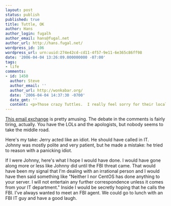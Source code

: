 ```yaml
---
layout: post
status: publish
published: true
title: Tuttle, OK
author: Hans
author_login: fugalh
author_email: hans@fugal.net
author_url: http://hans.fugal.net/
wordpress_id: 106
wordpress_url: urn:uuid:274e42cd-cd11-4f57-9e11-6e365c86ff98
date: '2006-04-04 13:26:09.000000000 -07:00'
tags:
- life
comments:
- id: 1450
  author: Steve
  author_email: ''
  author_url: http://wonkabar.org/
  date: '2006-04-04 14:37:30 -0700'
  date_gmt: ''
  content: <p>Those crazy Tuttles.  I really feel sorry for their local LUG.</p>
---
```

<p><a href="http://www.centos.org/modules/news/article.php?storyid=127">This email exchange</a> is pretty amusing. The debate in the comments is fairly tiring, actually. You have the LOLs and the apologists, but nobody seems to take the middle road.</p>

<p>Here's my take: Jerry acted like an idiot. He should have called in IT. Johnny was mostly polite and very patient, but he made a mistake: he tried to reason with a panicking idiot.</p>

<p>If I were Johnny, here's what I hope I would have done. I would have gone along more or less like Johnny did until the FBI threat came. That would have been my signal that I'm dealing with an irrational person and I would have then said something like "Neither I nor CentOS has done anything to your server. I will not entertain any further correspondence unless it comes from your IT department."  Inside I would be secretly hoping that he calls the FBI. I've always wanted to meet an FBI agent. We could go to lunch with an FBI IT guy and have a good laugh.</p>
